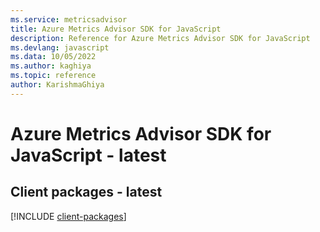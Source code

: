 ```yaml
---
ms.service: metricsadvisor
title: Azure Metrics Advisor SDK for JavaScript
description: Reference for Azure Metrics Advisor SDK for JavaScript
ms.devlang: javascript
ms.data: 10/05/2022
ms.author: kaghiya
ms.topic: reference
author: KarishmaGhiya
---
```

# Azure Metrics Advisor SDK for JavaScript - latest

## Client packages - latest
[!INCLUDE [client-packages](metrics-advisor-client-index.md)]